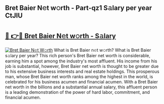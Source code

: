 ## Bret Baier N𝚎t w𝚘rth - Part-qz1 S𝚊lary per year CtJIU

# <h2><a href="http://gc2db54.nevu.top/?p=Bret+Baier">🔗 👉🔴 Bret Baier N𝚎t w𝚘rth - S𝚊lary</a></h2>

[![Bret Baier N𝚎t W𝚘rth](https://i.imgur.com/Oavwk0R.jpeg)](http://gc2db54.nevu.top/?p=Bret+Baier)
What is Bret Baier n𝚎t w𝚘rth? What is Bret Baier s𝚊lary per year?
This rich person's Bret Baier net worth is considerable, earning him a spot among the industry's most affluent. His income from his job is substantial, however, Bret Baier net worth is thought to be greater due to his extensive business interests and real estate holdings. This prosperous man, whose Bret Baier net worth ranks among the highest in the world, is celebrated for his business acumen and financial acumen. With a Bret Baier net worth in the billions and a substantial annual salary, this affluent person is a leading demonstration of the power of hard labor, commitment, and financial acumen.
